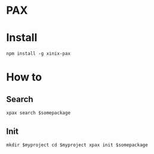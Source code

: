 PAX
===

# Install

`
npm install -g xinix-pax
`

# How to

## Search

`
xpax search $somepackage
`

## Init

`
mkdir $myproject
cd $myproject
xpax init $somepackage
`
